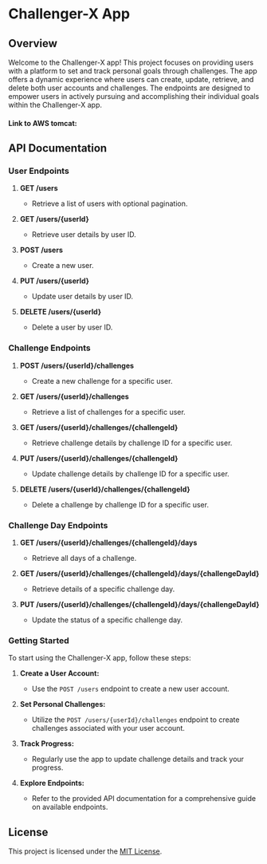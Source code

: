 # Challenger-X App

## Overview

Welcome to the Challenger-X app! This project focuses on providing users with a platform to set and track personal goals through challenges. The app offers a dynamic experience where users can create, update, retrieve, and delete both user accounts and challenges. The endpoints are designed to empower users in actively pursuing and accomplishing their individual goals within the Challenger-X app.

#### Link to AWS tomcat:

## API Documentation

### User Endpoints

1. **GET /users**
    - Retrieve a list of users with optional pagination.

2. **GET /users/{userId}**
    - Retrieve user details by user ID.

3. **POST /users**
    - Create a new user.

4. **PUT /users/{userId}**
    - Update user details by user ID.

5. **DELETE /users/{userId}**
    - Delete a user by user ID.

### Challenge Endpoints

1. **POST /users/{userId}/challenges**
    - Create a new challenge for a specific user.

2. **GET /users/{userId}/challenges**
    - Retrieve a list of challenges for a specific user.

3. **GET /users/{userId}/challenges/{challengeId}**
    - Retrieve challenge details by challenge ID for a specific user.

4. **PUT /users/{userId}/challenges/{challengeId}**
    - Update challenge details by challenge ID for a specific user.

5. **DELETE /users/{userId}/challenges/{challengeId}**
    - Delete a challenge by challenge ID for a specific user.

### Challenge Day Endpoints

1. **GET /users/{userId}/challenges/{challengeId}/days**
    - Retrieve all days of a challenge.

2. **GET /users/{userId}/challenges/{challengeId}/days/{challengeDayId}**
    - Retrieve details of a specific challenge day.

3. **PUT /users/{userId}/challenges/{challengeId}/days/{challengeDayId}**
    - Update the status of a specific challenge day.

### Getting Started

To start using the Challenger-X app, follow these steps:

1. **Create a User Account:**
    - Use the `POST /users` endpoint to create a new user account.

2. **Set Personal Challenges:**
    - Utilize the `POST /users/{userId}/challenges` endpoint to create challenges associated with your user account.

3. **Track Progress:**
    - Regularly use the app to update challenge details and track your progress.

4. **Explore Endpoints:**
    - Refer to the provided API documentation for a comprehensive guide on available endpoints.

## License

This project is licensed under the [MIT License](LICENSE).
